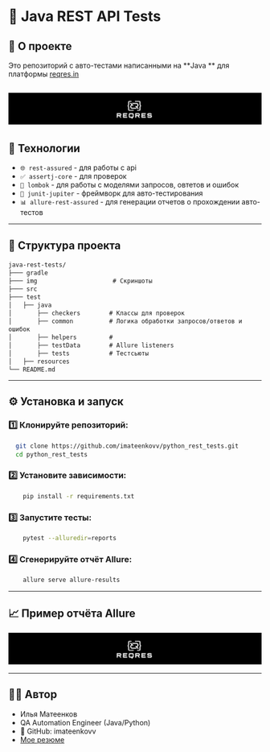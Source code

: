 # 🧪 Java REST API Tests

## 📘 О проекте

Это репозиторий с авто-тестами написанными на  **Java ** для платформы [reqres.in](https://reqres.in/)

![logo](img/img.png)
---

## 🚀 Технологии

- `🌐 rest-assured` - для работы с api
- `✅ assertj-core` - для проверок
- `📝 lombok` - для работы с моделями запросов, овтетов и ошибок
- `🧪 junit-jupiter` - фреймворк для авто-тестирования
- `📊 allure-rest-assured` - для генерации отчетов о прохождении авто-тестов

---

## 📂 Структура проекта

```
java-rest-tests/
├─── gradle 
├─── img                     # Скриншоты 
├─── src 
├─── test
│   ├── java
│       ├── checkers        # Классы для проверок
│       ├── common          # Логика обработки запросов/ответов и ошибок
│       ├── helpers         # 
│       ├── testData        # Allure listeners
│       ├── tests           # Тестсьюты
│   ├── resources
└── README.md
```

---

## ⚙️ Установка и запуск

### 1️⃣ Клонируйте репозиторий:

```bash
  git clone https://github.com/imateenkovv/python_rest_tests.git
  cd python_rest_tests
```

### 2️⃣ Установите зависимости:

```bash
    pip install -r requirements.txt
```

### 3️⃣ Запустите тесты:

```bash
    pytest --alluredir=reports
```

### 4️⃣ Сгенерируйте отчёт Allure:

```bash
    allure serve allure-results
```

---

## 📈 Пример отчёта Allure

![Отчет allure](img/img.png)

---

## 👨‍💻 Автор

- Илья Матеенков
- QA Automation Engineer (Java/Python)
- 📎 GitHub: imateenkovv
- [Мое резюме](https://hh.ru/resume/4a1f3e52ff09c71d1e0039ed1f6f4b506b5837?hhtmFrom=resume_list)




